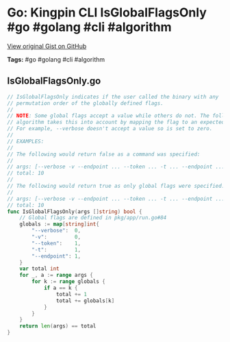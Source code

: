 # Go: Kingpin CLI IsGlobalFlagsOnly #go #golang #cli #algorithm

[View original Gist on GitHub](https://gist.github.com/Integralist/d203513edc2ef3d5dd28ea6a74bdf0f2)

**Tags:** #go #golang #cli #algorithm

## IsGlobalFlagsOnly.go

```go
// IsGlobalFlagsOnly indicates if the user called the binary with any
// permutation order of the globally defined flags.
//
// NOTE: Some global flags accept a value while others do not. The following
// algorithm takes this into account by mapping the flag to an expected value.
// For example, --verbose doesn't accept a value so is set to zero.
//
// EXAMPLES:
//
// The following would return false as a command was specified:
//
// args: [--verbose -v --endpoint ... --token ... -t ... --endpoint ...  version] 11
// total: 10
//
// The following would return true as only global flags were specified:
//
// args: [--verbose -v --endpoint ... --token ... -t ... --endpoint ...] 10
// total: 10
func IsGlobalFlagsOnly(args []string) bool {
	// Global flags are defined in pkg/app/run.go#84
	globals := map[string]int{
		"--verbose":  0,
		"-v":         0,
		"--token":    1,
		"-t":         1,
		"--endpoint": 1,
	}
	var total int
	for _, a := range args {
		for k := range globals {
			if a == k {
				total += 1
				total += globals[k]
			}
		}
	}
	return len(args) == total
}
```

